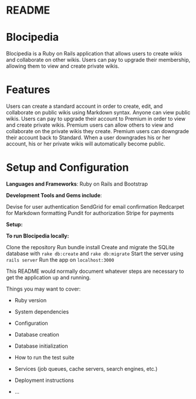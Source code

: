 # README

# Blocipedia

Blocipedia is a Ruby on Rails application that allows users to create wikis and collaborate on other wikis. Users can pay to upgrade their membership, allowing them to view and create private wikis.

# Features

 Users can create a standard account in order to create, edit, and collaborate on public wikis using Markdown syntax. Anyone can view public wikis.
 Users can pay to upgrade their account to Premium in order to view and create private wikis.
 Premium users can allow others to view and collaborate on the private wikis they create.
 Premium users can downgrade their account back to Standard.
 When a user downgrades his or her account, his or her private wikis will automatically become public.

# Setup and Configuration

**Languages and Frameworks**: Ruby on Rails and Bootstrap

**Development Tools and Gems include**:

 Devise for user authentication
 SendGrid for email confirmation
 Redcarpet for Markdown formatting
 Pundit for authorization
 Stripe for payments

**Setup:**

**To run Blocipedia locally:**

 Clone the repository
 Run bundle install
 Create and migrate the SQLite database with `rake db:create` and `rake db:migrate`
 Start the server using `rails server`
 Run the app on `localhost:3000`

This README would normally document whatever steps are necessary to get the
application up and running.

Things you may want to cover:

* Ruby version

* System dependencies

* Configuration

* Database creation

* Database initialization

* How to run the test suite

* Services (job queues, cache servers, search engines, etc.)

* Deployment instructions

* ...
